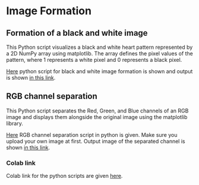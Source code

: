 # Image Formation
## Formation of a black and white image
This Python script visualizes a black and white heart pattern represented by a 2D NumPy array using matplotlib. The array defines the pixel values of the pattern, where 1 represents a white pixel and 0 represents a black pixel.

[Here](https://github.com/Israt-Jahan-Shonom/Image-formation/blob/main/Black_white_image.py) python script for black and white image formation is shown and output is shown [in this link](https://github.com/Israt-Jahan-Shonom/Image-formation/blob/main/gray-heart.png).
## RGB channel separation
This Python script separates the Red, Green, and Blue channels of an RGB image and displays them alongside the original image using the matplotlib library.

[Here](https://github.com/Israt-Jahan-Shonom/Image-formation/blob/main/RGB_band_separation.py) RGB channel separation script in python is given. Make sure you upload your own image at first. Output image of the separated channel is shown [in this link](https://github.com/Israt-Jahan-Shonom/Image-formation/blob/main/separated_R_G_B.png).
### Colab link
Colab link for the python scripts are given [here](https://colab.research.google.com/drive/1S5e7pvgBUo079GqM3b5zmP19hYmeRAnz?usp=sharing).
